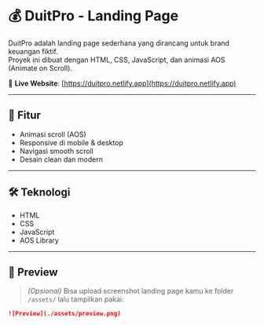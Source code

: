 # 💰 DuitPro - Landing Page

DuitPro adalah landing page sederhana yang dirancang untuk brand keuangan fiktif.  
Proyek ini dibuat dengan HTML, CSS, JavaScript, dan animasi AOS (Animate on Scroll).

🔗 **Live Website**: [https://duitpro.netlify.app](https://duitpro.netlify.app)

---

## 🚀 Fitur
- Animasi scroll (AOS)
- Responsive di mobile & desktop
- Navigasi smooth scroll
- Desain clean dan modern

---

## 🛠️ Teknologi
- HTML
- CSS
- JavaScript
- AOS Library

---

## 📸 Preview
> *(Opsional)* Bisa upload screenshot landing page kamu ke folder `/assets/` lalu tampilkan pakai:
```markdown
![Preview](./assets/preview.png)
